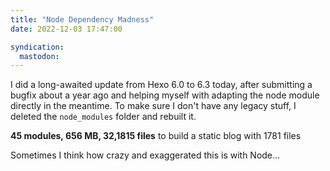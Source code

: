 ```yaml
---
title: "Node Dependency Madness"
date: 2022-12-03 17:47:00
syndication:
  mastodon: 
---
```


I did a long-awaited update from Hexo 6.0 to 6.3 today, after submitting a bugfix about a year ago and helping myself with adapting the node module directly in the meantime. To make sure I don't have any legacy stuff, I deleted the `node_modules` folder and rebuilt it.

**45 modules, 656 MB, 32,1815 files**
to build a static blog with 1781 files

Sometimes I think how crazy and exaggerated this is with Node...